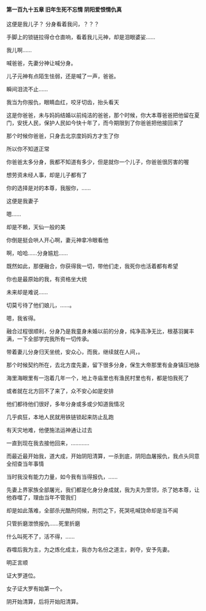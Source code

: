 #### 第一百九十五章 旧年生死不忘情 阴阳爱恨情仇真


这便是我儿子？
分身看着我问，？？？

手脚上的锁链拉得仓仓直响，看着我儿元神，却是泪眼婆娑……


我儿啊……

喊爸爸，先妻分神让喊分身。

儿子元神有点陌生怯弱，还是喊了一声，爸爸。


瞬间泪流不止……

我当为你报仇，眼睛血红，咬牙切齿，抬头看天

这是你爸爸，未与妈妈结婚以前纯洁的爸爸，那个时候，你大本尊爸爸把他留在夏门，安抚人民，保护人民如今快十年了，而今期限到了你爸爸把他接回来了

那个时候你爸爸，只身去北京度妈妈方才生了你

所以你不知道正常


你爸爸太多分身，我都不知道有多少，但是就你一个儿子，你爸爸很厉害的喔

想劳资未经人事，却是儿子都有了

你的选择是对的本尊，我服你，……

这便是我妻子

嗯……

却是不赖，天仙一般的美

你倒是挺会哄人开心啊，妻元神拿冷眼看他

啊，哈哈……分身尴尬……

既然如此，那便融合，你获得我一切，带他们走，我死你也活着都有希望

你也是最原始的我，有资格坐大统

未来却是难说……


切莫亏待了他们娘儿，……。

嗯，我省得。

融合过程很顺利，分身乃是我童身未婚以前的分身，纯净高净无比，根基羽翼丰满，一下全部学完我所有一切传承。

带着妻儿分身归天坐统，安众心，而我，继续就在人间，。


那个时候契约所在，去北方度先妻，留下很多分身，保生大帝那里有金身镇压地脉

海里海眼里有一泡着几年一个，地上寺庙里也有渔民村里也有，都是怕我死了

或者就在北方回不了来了，众不安心如是安排

他们都待他们很好，多年分身或多或少知道我情况

几乎疯狂，本地人民就用铁链锁起来防止乱跑

有天灾地难，他便施法运神通让过去

一直到现在我去接他回来，…………


而最近最开始我，道大成，开始阴阳清算，一杀到底，阴阳血屠报仇，我点头同意全彻查当年事情

当时我没有能力力量，如今我有当得报仇，……


先妻上界家族全部屠光，我们都是化身分身成就，我为夫为罡领，杀了她本尊，让他吞噬了，理由当年不管我们

却是如此落难，全部杀光酷刑伺候，刑罚之下，死哭吼喊饶命却是当不闻

只管折磨泄愤报仇……死里折磨

什么叫死不了，活不得，……


吞噬后我为主，为之炼化成主，我亦为名份之道主，剥夺，安予先妻。

明正言顺

证大罗道位。


女子证大罗有始第一个。

阴开始清算，后将开始阳清算。

